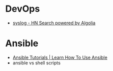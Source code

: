# DevOps
- [syslog - HN Search powered by Algolia](https://hn.algolia.com/?query=syslog&sort=byPopularity&prefix&page=0&dateRange=all&type=story)

# Ansible
- [Ansible Tutorials | Learn How To Use Ansible](https://www.ansibletutorials.com/why-should-i-care)
- ansible vs shell scripts
